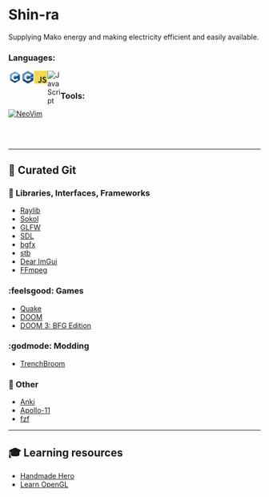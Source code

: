# Shin-ra
Supplying Mako energy and making electricity efficient and easily available.
<br />

### Languages:

[<img align="left" alt="C" width="26px" src="https://raw.githubusercontent.com/github/explore/80688e429a7d4ef2fca1e82350fe8e3517d3494d/topics/c/c.png" />][C]
[<img align="left" alt="C++" width="26px" src="https://raw.githubusercontent.com/github/explore/80688e429a7d4ef2fca1e82350fe8e3517d3494d/topics/cpp/cpp.png" />][Cpp]
[<img align="left" alt="JavaScript" width="26px" src="https://raw.githubusercontent.com/github/explore/80688e429a7d4ef2fca1e82350fe8e3517d3494d/topics/javascript/javascript.png" />][JavaScript]
[<img align="left" alt="JavaScript" width="26px" src="[https://raw.githubusercontent.com/github/explore/80688e429a7d4ef2fca1e82350fe8e3517d3494d/topics/go/go.png"/>][go]

<br />

### Tools:

[<img align="left-center" alt="NeoVim" width="46px" src="https://raw.githubusercontent.com/neovim/neovim.github.io/master/logos/neovim-logo-300x87.png" />][neovim]

<br />
<br />

---

## :sparkling_heart: Curated Git

### :blue_book: Libraries, Interfaces, Frameworks

<!-- LIB:START -->
- [Raylib](https://github.com/raysan5/raylib)
- [Sokol](https://github.com/floooh/sokol)
- [GLFW](https://github.com/glfw/glfw)
- [SDL](https://github.com/libsdl-org/SDL)
- [bgfx](https://github.com/bkaradzic/bgfx)
- [stb](https://github.com/nothings/stb)
- [Dear ImGui](https://github.com/ocornut/imgui)
- [FFmpeg](https://github.com/FFmpeg/FFmpeg)
<!-- LIB:END -->

### :feelsgood: Games
<!-- GAME:START -->
- [Quake](https://github.com/id-Software/Quake)
- [DOOM](https://github.com/id-Software/DOOM-3)
- [DOOM 3: BFG Edition](https://github.com/id-Software/DOOM-3-BFG)
<!-- GAME:END -->

### :godmode: Modding
<!-- MOD:START -->
- [TrenchBroom](https://github.com/TrenchBroom/TrenchBroom)
<!-- MOD:END -->

### :floppy_disk: Other

<!-- OTHER:START -->
- [Anki](https://github.com/ankitects/anki)
- [Apollo-11](https://github.com/chrislgarry/Apollo-11)
- [fzf](https://github.com/junegunn/fzf)
<!-- OTHER:END -->

---
## :mortar_board: Learning resources

<!-- LEARN:START -->
- [Handmade Hero](https://handmadehero.org/)
- [Learn OpenGL](https://learnopengl.com/)
<!-- LEARN:END -->

[C]: https://github.com/topics/c 
[Cpp]: https://github.com/topics/cpp 
[Go]: https://github.com/topics/go
[JavaScript]: https://github.com/topics/javascript

[neovim]: https://github.com/neovim/neovim 

